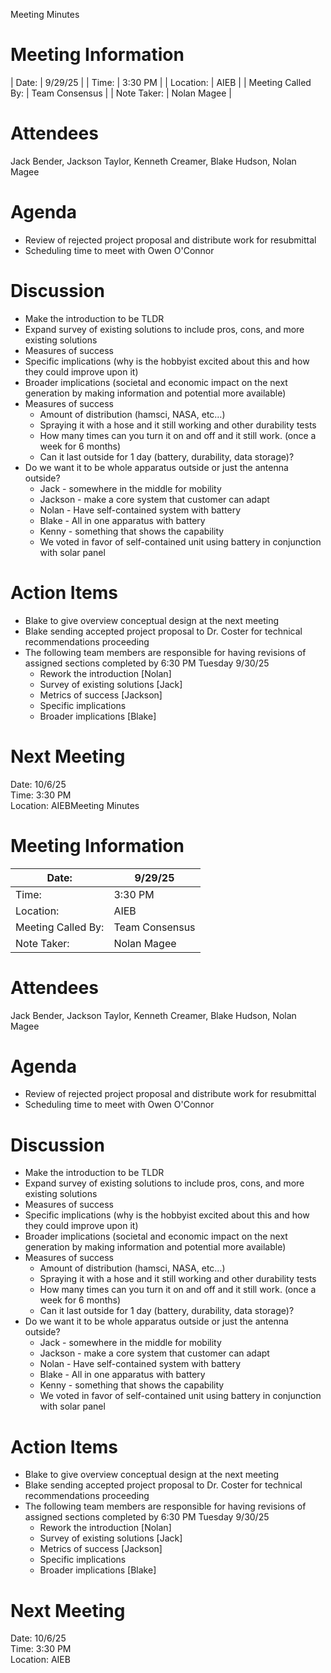 Meeting Minutes

# Meeting Information

| Date: | 9/29/25 |
| Time: | 3:30 PM |
| Location: | AIEB |
| Meeting Called By: | Team Consensus |
| Note Taker: | Nolan Magee |

# Attendees

Jack Bender, Jackson Taylor, Kenneth Creamer, Blake Hudson, Nolan Magee

# Agenda

- Review of rejected project proposal and distribute work for resubmittal
- Scheduling time to meet with Owen O'Connor

# Discussion

- Make the introduction to be TLDR
- Expand survey of existing solutions to include pros, cons, and more existing solutions
- Measures of success
- Specific implications (why is the hobbyist excited about this and how they could improve upon it)
- Broader implications (societal and economic impact on the next generation by making information and potential more available)
- Measures of success
  - Amount of distribution (hamsci, NASA, etc…)
  - Spraying it with a hose and it still working and other durability tests
  - How many times can you turn it on and off and it still work. (once a week for 6 months)
  - Can it last outside for 1 day (battery, durability, data storage)?
- Do we want it to be whole apparatus outside or just the antenna outside?
  - Jack - somewhere in the middle for mobility
  - Jackson - make a core system that customer can adapt
  - Nolan - Have self-contained system with battery
  - Blake - All in one apparatus with battery
  - Kenny - something that shows the capability
  - We voted in favor of self-contained unit using battery in conjunction with solar panel

# Action Items

- Blake to give overview conceptual design at the next meeting
- Blake sending accepted project proposal to Dr. Coster for technical recommendations proceeding
- The following team members are responsible for having revisions of assigned sections completed by 6:30 PM Tuesday 9/30/25
  - Rework the introduction \[Nolan\]
  - Survey of existing solutions \[Jack\]
  - Metrics of success \[Jackson\]
  - Specific implications
  - Broader implications \[Blake\]

# Next Meeting

Date: 10/6/25  
Time: 3:30 PM  
Location: AIEBMeeting Minutes

# Meeting Information

| Date: | 9/29/25 |
| --- | --- |
| Time: | 3:30 PM |
| Location: | AIEB |
| Meeting Called By: | Team Consensus |
| Note Taker: | Nolan Magee |

# Attendees

Jack Bender, Jackson Taylor, Kenneth Creamer, Blake Hudson, Nolan Magee

# Agenda

- Review of rejected project proposal and distribute work for resubmittal
- Scheduling time to meet with Owen O'Connor

# Discussion

- Make the introduction to be TLDR
- Expand survey of existing solutions to include pros, cons, and more existing solutions
- Measures of success
- Specific implications (why is the hobbyist excited about this and how they could improve upon it)
- Broader implications (societal and economic impact on the next generation by making information and potential more available)
- Measures of success
  - Amount of distribution (hamsci, NASA, etc…)
  - Spraying it with a hose and it still working and other durability tests
  - How many times can you turn it on and off and it still work. (once a week for 6 months)
  - Can it last outside for 1 day (battery, durability, data storage)?
- Do we want it to be whole apparatus outside or just the antenna outside?
  - Jack - somewhere in the middle for mobility
  - Jackson - make a core system that customer can adapt
  - Nolan - Have self-contained system with battery
  - Blake - All in one apparatus with battery
  - Kenny - something that shows the capability
  - We voted in favor of self-contained unit using battery in conjunction with solar panel

# Action Items

- Blake to give overview conceptual design at the next meeting
- Blake sending accepted project proposal to Dr. Coster for technical recommendations proceeding
- The following team members are responsible for having revisions of assigned sections completed by 6:30 PM Tuesday 9/30/25
  - Rework the introduction \[Nolan\]
  - Survey of existing solutions \[Jack\]
  - Metrics of success \[Jackson\]
  - Specific implications
  - Broader implications \[Blake\]

# Next Meeting

Date: 10/6/25  
Time: 3:30 PM  
Location: AIEB